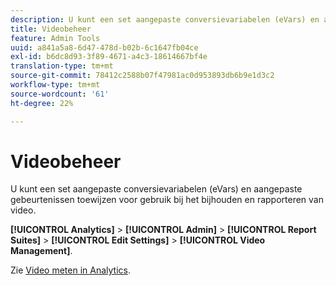 ```yaml
---
description: U kunt een set aangepaste conversievariabelen (eVars) en aangepaste gebeurtenissen toewijzen voor gebruik bij het bijhouden en rapporteren van video.
title: Videobeheer
feature: Admin Tools
uuid: a841a5a8-6d47-478d-b02b-6c1647fb04ce
exl-id: b6dc8d93-3f89-4671-a4c3-18614667bf4e
translation-type: tm+mt
source-git-commit: 78412c2588b07f47981ac0d953893db6b9e1d3c2
workflow-type: tm+mt
source-wordcount: '61'
ht-degree: 22%

---
```


# Videobeheer

U kunt een set aangepaste conversievariabelen (eVars) en aangepaste gebeurtenissen toewijzen voor gebruik bij het bijhouden en rapporteren van video.

**[!UICONTROL Analytics]** >  **[!UICONTROL Admin]** >  **[!UICONTROL Report Suites]** >  **[!UICONTROL Edit Settings]** >  **[!UICONTROL Video Management]**.

Zie [Video meten in Analytics](https://docs.adobe.com/content/help/nl-NL/media-analytics/using/media-overview.html).
